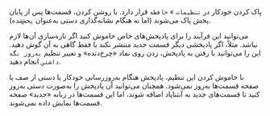 پاک کردن خودکار در `تنظیمات` » `حافظه` قرار دارد. با روشن کردن، قسمت‌ها پس از پایان پخش پاک می‌شوند (اما نه هنگام نشانه‌گذاری دستی به‌عنوان `پخش‌شده`).

می‌توانید این فرآیند را برای پادپخش‌های خاص خاموش کنید اگر تازه‌سازی آن‌ها لازم نباشد. مثلاً، اگر پادپخشی دیگر قسمت جدید منتشر نکند یا فقط گاهی به آن گوش دهید. این را می‌توانید با رفتن به پادپخش، زدن روی نماد «چرخ‌دنده» و تغییر تنظیم `به‌روز نگه داشتن` انجام دهید.

با خاموش کردن این تنظیم، پادپخش هنگام به‌روزرسانی خودکار یا دستی از صف یا صفحه قسمت‌ها به‌روز نمی‌شود. همچنان می‌توانید آن پادپخش را به‌صورت دستی به‌روز کنید تا قسمت‌های جدید به آنتناپاد اضافه شوند، اما این قسمت‌ها در زبانه «جدید» صفحه قسمت‌ها نمایش داده نمی‌شوند.
